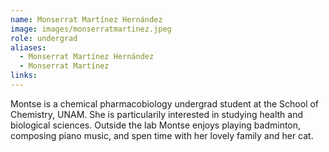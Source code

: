 ```yaml
---
name: Monserrat Martínez Hernández
image: images/monserratmartinez.jpeg
role: undergrad
aliases:
  - Monserrat Martínez Hernández
  - Monserrat Martínez
links:
---
```


Montse is a chemical pharmacobiology undergrad student at the School of Chemistry, UNAM. She is particularily interested in studying health and biological sciences. Outside the lab Montse enjoys playing badminton, composing piano music, and spen time with her lovely family and her cat.
